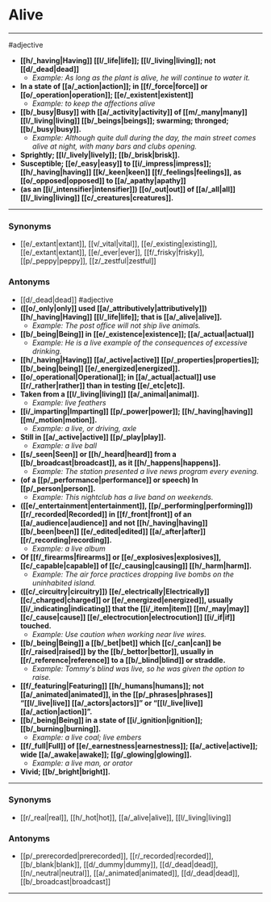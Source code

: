 # Alive
---
#adjective
- **[[h/_having|Having]] [[l/_life|life]]; [[l/_living|living]]; not [[d/_dead|dead]]**
	- _Example: As long as the plant is alive, he will continue to water it._
- **In a state of [[a/_action|action]]; in [[f/_force|force]] or [[o/_operation|operation]]; [[e/_existent|existent]]**
	- _Example: to keep the affections alive_
- **[[b/_busy|Busy]] with [[a/_activity|activity]] of [[m/_many|many]] [[l/_living|living]] [[b/_beings|beings]]; swarming; thronged; [[b/_busy|busy]].**
	- _Example: Although quite dull during the day, the main street comes alive at night, with many bars and clubs opening._
- **Sprightly; [[l/_lively|lively]]; [[b/_brisk|brisk]].**
- **Susceptible; [[e/_easy|easy]] to [[i/_impress|impress]]; [[h/_having|having]] [[k/_keen|keen]] [[f/_feelings|feelings]], as [[o/_opposed|opposed]] to [[a/_apathy|apathy]]**
- **(as an [[i/_intensifier|intensifier]]) [[o/_out|out]] of [[a/_all|all]] [[l/_living|living]] [[c/_creatures|creatures]].**
---
### Synonyms
- [[e/_extant|extant]], [[v/_vital|vital]], [[e/_existing|existing]], [[e/_extant|extant]], [[e/_ever|ever]], [[f/_frisky|frisky]], [[p/_peppy|peppy]], [[z/_zestful|zestful]]
### Antonyms
- [[d/_dead|dead]]
#adjective
- **([[o/_only|only]] used [[a/_attributively|attributively]]) [[h/_having|Having]] [[l/_life|life]]; that is [[a/_alive|alive]].**
	- _Example: The post office will not ship live animals._
- **[[b/_being|Being]] in [[e/_existence|existence]]; [[a/_actual|actual]]**
	- _Example: He is a live example of the consequences of excessive drinking._
- **[[h/_having|Having]] [[a/_active|active]] [[p/_properties|properties]]; [[b/_being|being]] [[e/_energized|energized]].**
- **[[o/_operational|Operational]]; in [[a/_actual|actual]] use [[r/_rather|rather]] than in testing [[e/_etc|etc]].**
- **Taken from a [[l/_living|living]] [[a/_animal|animal]].**
	- _Example: live feathers_
- **[[i/_imparting|Imparting]] [[p/_power|power]]; [[h/_having|having]] [[m/_motion|motion]].**
	- _Example: a live, or driving, axle_
- **Still in [[a/_active|active]] [[p/_play|play]].**
	- _Example: a live ball_
- **[[s/_seen|Seen]] or [[h/_heard|heard]] from a [[b/_broadcast|broadcast]], as it [[h/_happens|happens]].**
	- _Example: The station presented a live news program every evening._
- **(of a [[p/_performance|performance]] or speech) In [[p/_person|person]].**
	- _Example: This nightclub has a live band on weekends._
- **([[e/_entertainment|entertainment]], [[p/_performing|performing]]) [[r/_recorded|Recorded]] in [[f/_front|front]] of an [[a/_audience|audience]] and not [[h/_having|having]] [[b/_been|been]] [[e/_edited|edited]] [[a/_after|after]] [[r/_recording|recording]].**
	- _Example: a live album_
- **Of [[f/_firearms|firearms]] or [[e/_explosives|explosives]], [[c/_capable|capable]] of [[c/_causing|causing]] [[h/_harm|harm]].**
	- _Example: The air force practices dropping live bombs on the uninhabited island._
- **([[c/_circuitry|circuitry]]) [[e/_electrically|Electrically]] [[c/_charged|charged]] or [[e/_energized|energized]], usually [[i/_indicating|indicating]] that the [[i/_item|item]] [[m/_may|may]] [[c/_cause|cause]] [[e/_electrocution|electrocution]] [[i/_if|if]] touched.**
	- _Example: Use caution when working near live wires._
- **[[b/_being|Being]] a [[b/_bet|bet]] which [[c/_can|can]] be [[r/_raised|raised]] by the [[b/_bettor|bettor]], usually in [[r/_reference|reference]] to a [[b/_blind|blind]] or straddle.**
	- _Example: Tommy's blind was live, so he was given the option to raise._
- **[[f/_featuring|Featuring]] [[h/_humans|humans]]; not [[a/_animated|animated]], in the [[p/_phrases|phrases]] “[[l/_live|live]] [[a/_actors|actors]]” or “[[l/_live|live]] [[a/_action|action]]”.**
- **[[b/_being|Being]] in a state of [[i/_ignition|ignition]]; [[b/_burning|burning]].**
	- _Example: a live coal; live embers_
- **[[f/_full|Full]] of [[e/_earnestness|earnestness]]; [[a/_active|active]]; wide [[a/_awake|awake]]; [[g/_glowing|glowing]].**
	- _Example: a live man, or orator_
- **Vivid; [[b/_bright|bright]].**
---
### Synonyms
- [[r/_real|real]], [[h/_hot|hot]], [[a/_alive|alive]], [[l/_living|living]]
### Antonyms
- [[p/_prerecorded|prerecorded]], [[r/_recorded|recorded]], [[b/_blank|blank]], [[d/_dummy|dummy]], [[d/_dead|dead]], [[n/_neutral|neutral]], [[a/_animated|animated]], [[d/_dead|dead]], [[b/_broadcast|broadcast]]
---
